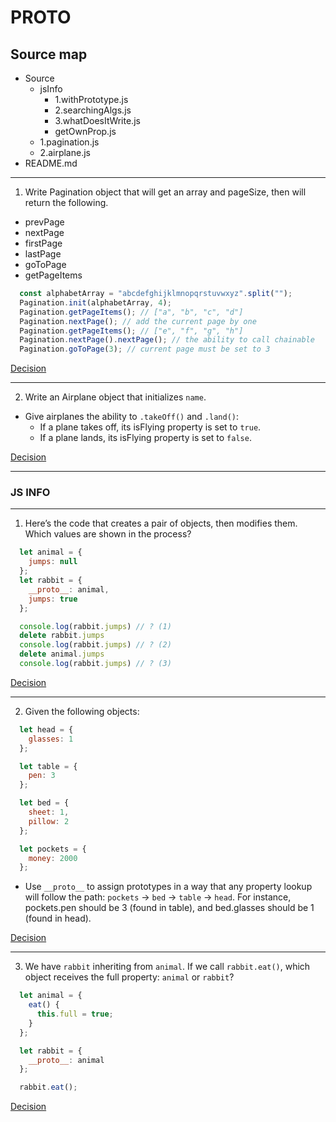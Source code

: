 # __PROTO__

## Source map

* Source
  * jsInfo
    * 1.withPrototype.js
    * 2.searchingAlgs.js
    * 3.whatDoesItWrite.js
    * getOwnProp.js
  * 1.pagination.js
  * 2.airplane.js
* README.md

---

1. Write Pagination object that will get an array and pageSize, then will return the following.
  * prevPage
  * nextPage
  * firstPage
  * lastPage
  * goToPage
  * getPageItems

```js
  const alphabetArray = "abcdefghijklmnopqrstuvwxyz".split("");
  Pagination.init(alphabetArray, 4);
  Pagination.getPageItems(); // ["a", "b", "c", "d"]
  Pagination.nextPage(); // add the current page by one
  Pagination.getPageItems(); // ["e", "f", "g", "h"]
  Pagination.nextPage().nextPage(); // the ability to call chainable
  Pagination.goToPage(3); // current page must be set to 3
```

[Decision](./src/1.pagination.js)

---

2. Write an Airplane object that initializes `name`.
  * Give airplanes the ability to `.takeOff()` and `.land()`:
      * If a plane takes off, its isFlying property is set to `true`.
      * If a plane lands, its isFlying property is set to `false`.

[Decision](./src/2.airplane.js)

---

### __JS INFO__

---

1. Here’s the code that creates a pair of objects, then modifies them.
Which values are shown in the process?

```js
  let animal = {
    jumps: null
  };
  let rabbit = {
    __proto__: animal,
    jumps: true
  };

  console.log(rabbit.jumps) // ? (1)
  delete rabbit.jumps
  console.log(rabbit.jumps) // ? (2)
  delete animal.jumps
  console.log(rabbit.jumps) // ? (3)
```

[Decision](./src/jsInfo/1.withPrototype.js)

---

2. Given the following objects:

```js
  let head = {
    glasses: 1
  };

  let table = {
    pen: 3
  };

  let bed = {
    sheet: 1,
    pillow: 2
  };

  let pockets = {
    money: 2000
  };
```

* Use `__proto__` to assign prototypes in a way that any property lookup will follow the path: `pockets` → `bed` → `table` → `head`. For instance, pockets.pen should be 3 (found in table), and bed.glasses should be 1 (found in head).

[Decision](./src/jsInfo/2.searchingAlgs.js)

---

3. We have `rabbit` inheriting from `animal`.
If we call `rabbit.eat()`, which object receives the full property: `animal` or `rabbit`?

```js
  let animal = {
    eat() {
      this.full = true;
    }
  };

  let rabbit = {
    __proto__: animal
  };

  rabbit.eat();
```

[Decision](./src/jsInfo/3.whatDoesItWrite.js)